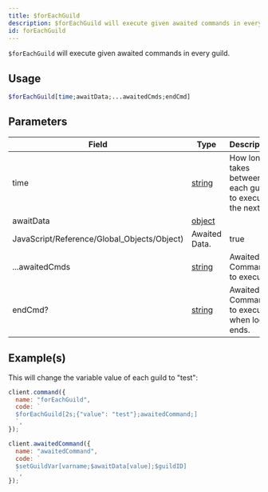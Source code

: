 ```yaml
---
title: $forEachGuild
description: $forEachGuild will execute given awaited commands in every guild.
id: forEachGuild
---
```


`$forEachGuild` will execute given awaited commands in every guild.

## Usage

```php
$forEachGuild[time;awaitData;...awaitedCmds;endCmd]
```

## Parameters

| Field                                       | Type                                                                                              | Description                                               | Required |
| ------------------------------------------- | ------------------------------------------------------------------------------------------------- | --------------------------------------------------------- | :------: |
| time                                        | [string](https://developer.mozilla.org/en-US/docs/Web/JavaScript/Reference/Global_Objects/String) | How long it takes between each guild to execute the next. |   true   |
| awaitData                                   | [object](https://developer.mozilla.org/en-US/docs/Web/JavaScript/Reference/Global_Objects/Object) |
| JavaScript/Reference/Global_Objects/Object) | Awaited Data.                                                                                     | true                                                      |
| ...awaitedCmds                              | [string](https://developer.mozilla.org/en-US/docs/Web/JavaScript/Reference/Global_Objects/String) | Awaited Commands to execute.                              |   true   |
| endCmd?                                     | [string](https://developer.mozilla.org/en-US/docs/Web/JavaScript/Reference/Global_Objects/String) | Awaited Command to execute when loop ends.                |   true   |

## Example(s)

This will change the variable value of each guild to "test":

```javascript
client.command({
  name: "forEachGuild",
  code: `
  $forEachGuild[2s;{"value": "test"};awaitedCommand;]
  `,
});

client.awaitedCommand({
  name: "awaitedCommand",
  code: `
  $setGuildVar[varname;$awaitData[value];$guildID]
  `,
});
```
